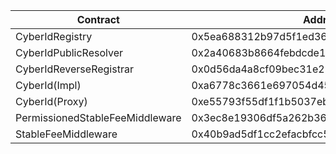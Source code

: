 | Contract                        | Address                                    |
| ------------------------------- | ------------------------------------------ |
| CyberIdRegistry                 | 0x5ea688312b97d5f1ed36db65240a2e04f1eb5899 |
| CyberIdPublicResolver           | 0x2a40683b8664febdcde113cb890f4ccd9b07f55e |
| CyberIdReverseRegistrar         | 0x0d56da4a8cf09bec31e22c66209605ff7dfb8ea2 |
| CyberId(Impl)                   | 0xa6778c3661e697054d457ac14650c8c88971a9c3 |
| CyberId(Proxy)                  | 0xe55793f55df1f1b5037eba41881663583d4f9b24 |
| PermissionedStableFeeMiddleware | 0x3ec8e19306df5a262b365e433dd9a2a137a92fc3 |
| StableFeeMiddleware             | 0x40b9ad5df1cc2efacbfcc586e1b1b9e98ba72579 |
